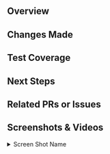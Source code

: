 <!-- IF A SECTION IS NOT APPLICABLE TO YOU, PLEASE DELETE IT!! -->
<!-- Your title should be able to summarize what changes you've made in one sentence. For example: "Exclude staff from the check for follows". For stacked PRs, please indicate clearly in the title where in the stack you are. For example: "[Volume Refactor][4/5] Converted all files to MVP model" -->

## Overview

<!-- Summarize your changes here. -->



## Changes Made

<!-- Include details of what your changes actually are and how it is intended to work. -->



## Test Coverage

<!-- Describe how you tested this feature. Manual testing and/or unit testing. Please include repro steps and/or how to turn the feature on if applicable. -->



## Next Steps

<!-- If this is part of a multi-PR change, please describe what changes you plan on addressing in future PRs. If not applicable, delete. -->



## Related PRs or Issues

<!-- List related PRs against other branches/repositories. If not applicable, delete. -->



## Screenshots & Videos

<!-- If you are making any changes to UI, you should use this section. -->

<details>

  <summary>Screen Shot Name</summary>


  <!-- <img src="LINK" width=num/>  -->
  <!-- You can drag your file to attach it, obtaining the URL.
  

</details>
